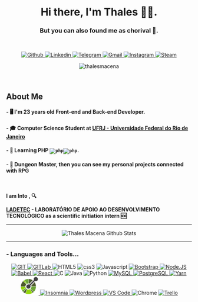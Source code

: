 <h1 align="center">Hi there, I'm Thales 👨‍💻.</h1> 
<h3 align="center">But you can also found me as chorival 👾.</h3>
<br/>

<p align="center">
  <a href="https://github.com/thalesmacena">
  <img alt="Github"  width="22px" src="https://cdn.jsdelivr.net/npm/simple-icons@3.6.0/icons/github.svg"/>
  </a>
  <a href="https://www.linkedin.com/in/thalesmacena/">
    <img alt="Linkedin" width="22px" src="https://cdn.jsdelivr.net/npm/simple-icons@v3/icons/linkedin.svg" />
  </a>
  <a href="https://t.me/chorival">
    <img alt="Telegram" width="22px" src="https://cdn.jsdelivr.net/npm/simple-icons@v3/icons/telegram.svg" />
  </a>
  <a href="mailto: thalesmacena@gmail.com">
    <img alt="Gmail" width="22px" src="https://devicons.github.io/devicon/devicon.git/icons/google/google-original.svg" />
  </a>
  <a href="https://www.instagram.com/thalespierini/">
    <img alt="Instagram" width="22px" src="https://cdn.jsdelivr.net/npm/simple-icons@v3/icons/instagram.svg" />
  </a>
  <a href="https://steamcommunity.com/id/Chorival/">
    <img alt="Steam" width="22px" src="https://cdn.jsdelivr.net/npm/simple-icons@3.6.0/icons/steam.svg"/>
  </a>
</p>
<p align="center"> <img src="https://komarev.com/ghpvc/?username=thalesmacena" alt="thalesmacena" /> </p>
<br/>

## About Me

#### - 🖥️ I'm 23 years old Front-end and Back-end Developer.

#### - 🎓 Computer Science Student at [UFRJ - Universidade Federal do Rio de Janeiro](https://ufrj.br/)

#### - 🥀 Learning PHP  <code><img src="https://devicons.github.io/devicon/devicon.git/icons/php/php-original.svg" alt="php" width="30" height="30"/><img src="https://devicons.github.io/devicon/devicon.git/icons/laravel/laravel-plain-wordmark.svg" alt="php" width="30" height="30"/></code>.

#### - 🎲 Dungeon Master, then you can see my personal projects connected with RPG

<br />

**I am Into , 🔍**

**[LADETEC](https://www.ladetec.iq.ufrj.br/) - LABORATÓRIO DE APOIO AO DESENVOLVIMENTO TECNOLÓGICO as a scientific initiation intern 🆘**
<br />

*************

<div align="center">
  
![Thales Macena Github Stats](https://github-readme-stats.vercel.app/api?username=thalesmacena&show_icons=true&title_color=fff&icon_color=79ff97&text_color=9f9f9f&bg_color=151515)

</div>

*************

### - Languages and Tools...

<p align="center">
  <a href="https://git-scm.com/">
    <img src="https://devicons.github.io/devicon/devicon.git/icons/git/git-original.svg" alt="GIT"  width="50" height="50"/>
  </a>
  <a href="https://about.gitlab.com/">
    <img src="https://devicons.github.io/devicon/devicon.git/icons/gitlab/gitlab-original.svg" alt="GITLab"  width="50" height="50"/>
  </a>
  <img src="https://devicons.github.io/devicon/devicon.git/icons/html5/html5-original.svg" alt="HTML5"  width="50" height="50"/>
  <img src="https://devicons.github.io/devicon/devicon.git/icons/css3/css3-original.svg" alt="css3"  width="50" height="50"/>
  <img src="https://devicons.github.io/devicon/devicon.git/icons/javascript/javascript-original.svg" alt="Javascript"  width="50" height="50"/>
  <a href="https://getbootstrap.com/">
    <img src="https://devicons.github.io/devicon/devicon.git/icons/bootstrap/bootstrap-plain.svg" alt="Bootstrap"  width="50" height="50"/>
  </a>
  <a href="https://nodejs.org/en/">
    <img src="https://devicons.github.io/devicon/devicon.git/icons/nodejs/nodejs-original.svg" alt="Node.JS"  width="50" height="50"/>
  </a>
  <a href="https://babeljs.io/">
    <img src="https://devicons.github.io/devicon/devicon.git/icons/babel/babel-original.svg" alt="Babel"  width="50" height="50"/>
  </a>
  <a href="https://reactjs.org/">
    <img src="https://devicons.github.io/devicon/devicon.git/icons/react/react-original.svg" alt="React"  width="50" height="50"/>
  </a>
  <img src="https://devicons.github.io/devicon/devicon.git/icons/c/c-original.svg" alt="C"  width="50" height="50"/>
  <img src="https://devicons.github.io/devicon/devicon.git/icons/java/java-original.svg" alt="Java"  width="50" height="50"/>
  <img src="https://devicons.github.io/devicon/devicon.git/icons/python/python-original.svg" alt="Python"  width="50" height="50"/>
  <a href="https://www.mysql.com/">
    <img src="https://devicons.github.io/devicon/devicon.git/icons/mysql/mysql-original.svg" alt="MySQL"  width="50" height="50"/>
  </a>
  <a href="https://www.postgresql.org/">
    <img src="https://devicons.github.io/devicon/devicon.git/icons/postgresql/postgresql-original.svg" alt="PostgreSQL"  width="50" height="50"/> 
  </a>
  <a href="https://yarnpkg.com/">
    <img src="https://devicons.github.io/devicon/devicon.git/icons/yarn/yarn-original.svg" alt="Yarn"  width="50" height="50"/>
  </a>
  <a href="https://www.openapis.org/">
    <img src="/images/OAS-icon.png" alt="OAS"  width="50" height="50"/> 
  </a>
  <a href="https://insomnia.rest/">
    <img src="https://www.uokpl.rs/fpng/f/429-4297719_insomnia-insomnia-rest.png" alt="Insomnia" width="50" height="50"/>
  </a>
  <a href="https://wordpress.org/">
    <img src="https://devicons.github.io/devicon/devicon.git/icons/wordpress/wordpress-plain.svg" alt="Wordpress" width="50" height="50"/>
  </a>
  <a href="https://code.visualstudio.com/">
    <img src="https://devicons.github.io/devicon/devicon.git/icons/visualstudio/visualstudio-plain.svg" alt="VS Code"  width="50" height="50"/>
  </a>
  <img src="https://devicons.github.io/devicon/devicon.git/icons/chrome/chrome-original.svg" alt="Chrome"  width="50" height="50"/>
  <a href="https://trello.com/">
    <img src="https://devicons.github.io/devicon/devicon.git/icons/trello/trello-plain.svg" alt="Trello"  width="50" height="50"/> 
  </a>
</p>
